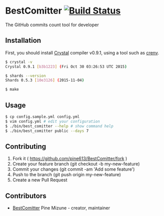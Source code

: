 # BestComitter [![Build Status](https://travis-ci.org/pine613/BestCommiter.svg)](https://travis-ci.org/pine613/BestCommiter)

The GitHub commits count tool for developer

## Installation
First, you should install [Crystal](http://crystal-lang.org/) compiler v0.9.1, using a tool such as [crenv](https://github.com/pine613/crenv).

```sh
$ crystal -v
Crystal 0.9.1 [b3b1223] (Fri Oct 30 03:26:53 UTC 2015)

$ shards --version
Shards 0.5.3 [10e3126] (2015-11-04)

$ make
```

## Usage

```sh
$ cp config.sample.yml config.yml
$ vim config.yml # edit your configuration
$ ./bin/best_comitter --help # show command help
$ ./bin/best_comitter public --days 7
```

## Contributing

1. Fork it ( https://github.com/pine613/BestComitter/fork )
2. Create your feature branch (git checkout -b my-new-feature)
3. Commit your changes (git commit -am 'Add some feature')
4. Push to the branch (git push origin my-new-feature)
5. Create a new Pull Request

## Contributors

- [BestComitter](https://github.com/BestComitter) Pine Mizune - creator, maintainer
